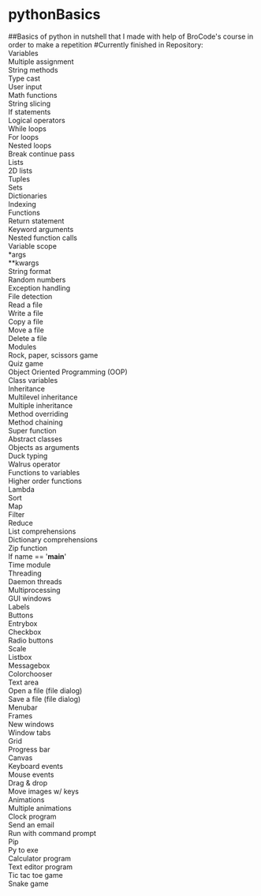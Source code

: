 # pythonBasics
##Basics of python in nutshell that I made with help of BroCode's course in order to make a repetition
#Currently finished in Repository:<br>
Variables  <br>
Multiple assignment  <br>
String methods  <br>
Type cast  <br>
User input  <br>
Math functions  <br>
String slicing  <br>
If statements  <br>
Logical operators  <br>
While loops  <br>
For loops  <br>
Nested loops  <br>
Break continue pass  <br>
Lists  <br>
2D lists  <br>
Tuples  <br>
Sets  <br>
Dictionaries  <br>
Indexing  <br>
Functions  <br>
Return statement  <br>
Keyword arguments  <br>
Nested function calls  <br>
Variable scope  <br>
*args  <br>
**kwargs  <br>
String format  <br>
Random numbers  <br>
Exception handling  <br>
File detection  <br>
Read a file  <br>
Write a file  <br>
Copy a file  <br>
Move a file  <br>
Delete a file  <br>
Modules  <br>
Rock, paper, scissors game  <br>
Quiz game  <br>
Object Oriented Programming (OOP)  <br>
Class variables  <br>
Inheritance  <br>
Multilevel inheritance  <br>
Multiple inheritance  <br>
Method overriding  <br>
Method chaining  <br>
Super function  <br>
Abstract classes  <br>
Objects as arguments  <br>
Duck typing  <br>
Walrus operator  <br>
Functions to variables  <br>
Higher order functions  <br>
Lambda  <br>
Sort  <br>
Map  <br>
Filter  <br>
Reduce  <br>
List comprehensions  <br>
Dictionary comprehensions  <br>
Zip function  <br>
If name == '__main__'  <br>
Time module  <br>
Threading  <br>
Daemon threads  <br>
Multiprocessing  <br>
GUI windows  <br>
Labels  <br>
Buttons  <br>
Entrybox  <br>
Checkbox  <br>
Radio buttons  <br>
Scale  <br>
Listbox  <br>
Messagebox  <br>
Colorchooser  <br>
Text area  <br>
Open a file (file dialog)  <br>
Save a file (file dialog)  <br>
Menubar  <br>
Frames  <br>
New windows  <br>
Window tabs  <br>
Grid  <br>
Progress bar  <br>
Canvas  <br>
Keyboard events  <br>
Mouse events  <br>
Drag & drop  <br>
Move images w/ keys  <br>
Animations  <br>
Multiple animations  <br>
Clock program  <br>
Send an email  <br>
Run with command prompt  <br>
Pip  <br>
Py to exe  <br>
Calculator program  <br>
Text editor program  <br>
Tic tac toe game  <br>
Snake game
